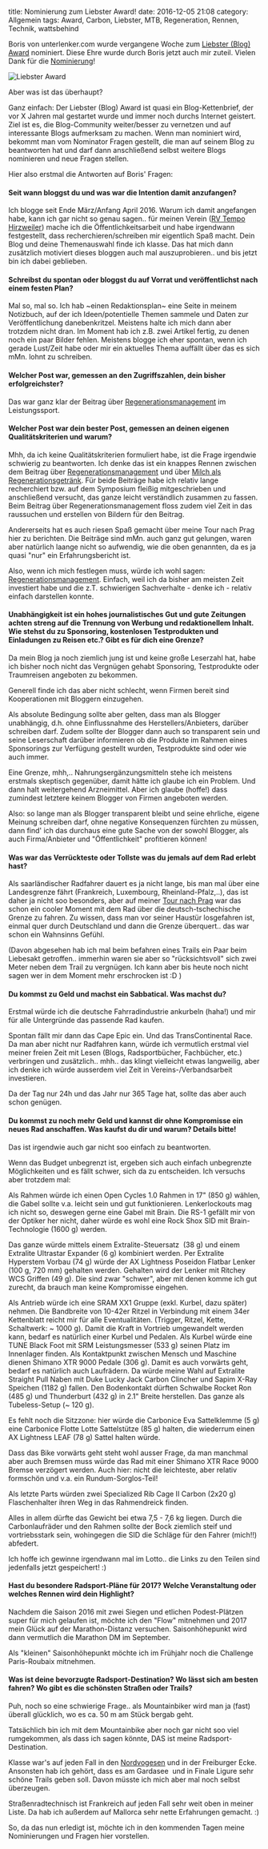 title: Nominierung zum Liebster Award!
date: 2016-12-05 21:08
category: Allgemein
tags: Award, Carbon, Liebster, MTB, Regeneration, Rennen, Technik, wattsbehind

Boris von unterlenker.com wurde vergangene Woche zum [Liebster (Blog) Award](http://www.unterlenker.com/2016/11/the-liebster-award.html) nominiert. Diese Ehre wurde durch Boris jetzt auch mir zuteil. Vielen Dank für die [Nominierung](http://www.unterlenker.com/2016/12/the-liebster-award-part-2.html)!

![Liebster Award]({attach}liebster2.png)

Aber was ist das überhaupt?

Ganz einfach: Der Liebster (Blog) Award ist quasi ein Blog-Kettenbrief, der vor X Jahren mal gestartet wurde und immer noch durchs Internet geistert. Ziel ist es, die Blog-Community weiter/besser zu vernetzen und auf interessante Blogs aufmerksam zu machen. Wenn man nominiert wird, bekommt man vom Nominator Fragen gestellt, die man auf seinem Blog zu beantworten hat und darf dann anschließend selbst weitere Blogs nominieren und neue Fragen stellen.

Hier also erstmal die Antworten auf Boris' Fragen:

#### Seit wann bloggst du und was war die Intention damit anzufangen?

Ich blogge seit Ende März/Anfang April 2016. Warum ich damit angefangen habe, kann ich gar nicht so genau sagen.. für meinen Verein ([RV Tempo Hirzweiler](http://www.rv-tempo-hirzweiler.de)) mache ich die Öffentlichkeitsarbeit und habe irgendwann festgestellt, dass recherchieren/schreiben mir eigentlich Spaß macht. Dein Blog und deine Themenauswahl finde ich klasse. Das hat mich dann zusätzlich motiviert dieses bloggen auch mal auszuprobieren.. und bis jetzt bin ich dabei geblieben.

#### Schreibst du spontan oder bloggst du auf Vorrat und veröffentlichst nach einem festen Plan?

Mal so, mal so. Ich hab ~einen Redaktionsplan~ eine Seite in meinem Notizbuch, auf der ich Ideen/potentielle Themen sammele und Daten zur Veröffentlichung danebenkritzel. Meistens halte ich mich dann aber trotzdem nicht dran. Im Moment hab ich z.B. zwei Artikel fertig, zu denen noch ein paar Bilder fehlen. Meistens blogge ich eher spontan, wenn ich gerade Lust/Zeit habe oder mir ein aktuelles Thema auffällt über das es sich mMn. lohnt zu schreiben.

#### Welcher Post war, gemessen an den Zugriffszahlen, dein bisher erfolgreichster?

Das war ganz klar der Beitrag über [Regenerationsmanagement](http://www.wattsbehind.com/2016/10/20/regenerationsmanagement/) im Leistungssport.

#### Welcher Post war dein bester Post, gemessen an deinen eigenen Qualitätskriterien und warum?

Mhh, da ich keine Qualitätskriterien formuliert habe, ist die Frage irgendwie schwierig zu beantworten. Ich denke das ist ein knappes Rennen zwischen dem Beitrag über [Regenerationsmanagement](http://www.velovivre.de/2016/10/regenerationsmanagement/) und über [Milch als Regenerationsgetränk](http://www.velovivre.de/2016/04/die-milch-machts/). Für beide Beiträge habe ich relativ lange recherchiert bzw. auf dem Symposium fleißig mitgeschrieben und anschließend versucht, das ganze leicht verständlich zusammen zu fassen. Beim Beitrag über Regenerationsmanagement floss zudem viel Zeit in das raussuchen und erstellen von Bildern für den Beitrag.

Andererseits hat es auch riesen Spaß gemacht über meine Tour nach Prag hier zu berichten. Die Beiträge sind mMn. auch ganz gut gelungen, waren aber natürlich laange nicht so aufwendig, wie die oben genannten, da es ja quasi "nur" ein Erfahrungsbericht ist.

Also, wenn ich mich festlegen muss, würde ich wohl sagen: [Regenerationsmanagement](http://www.velovivre.de/2016/10/regenerationsmanagement/). Einfach, weil ich da bisher am meisten Zeit investiert habe und die z.T. schwierigen Sachverhalte - denke ich - relativ einfach darstellen konnte.

#### Unabhängigkeit ist ein hohes journalistisches Gut und gute Zeitungen achten streng auf die Trennung von Werbung und redaktionellem Inhalt. Wie stehst du zu Sponsoring, kostenlosen Testprodukten und Einladungen zu Reisen etc.? Gibt es für dich eine Grenze?

Da mein Blog ja noch ziemlich jung ist und keine große Leserzahl hat, habe ich bisher noch nicht das Vergnügen gehabt Sponsoring, Testprodukte oder Traumreisen angeboten zu bekommen.

Generell finde ich das aber nicht schlecht, wenn Firmen bereit sind Kooperationen mit Bloggern einzugehen.

Als absolute Bedingung sollte aber gelten, dass man als Blogger unabhängig, d.h. ohne Einflussnahme des Herstellers/Anbieters, darüber schreiben darf. Zudem sollte der Blogger dann auch so transparent sein und seine Leserschaft darüber informieren ob die Produkte im Rahmen eines Sponsorings zur Verfügung gestellt wurden, Testprodukte sind oder wie auch immer.

Eine Grenze, mhh,.. Nahrungsergänzungsmitteln stehe ich meistens erstmals skeptisch gegenüber, damit hätte ich glaube ich ein Problem. Und dann halt weitergehend Arzneimittel. Aber ich glaube (hoffe!) dass zumindest letztere keinem Blogger von Firmen angeboten werden.

Also: so lange man als Blogger transparent bleibt und seine ehrliche, eigene Meinung schreiben darf, ohne negative Konsequenzen fürchten zu müssen, dann find' ich das durchaus eine gute Sache von der sowohl Blogger, als auch Firma/Anbieter und "Öffentlichkeit" profitieren können!

#### Was war das Verrückteste oder Tollste was du jemals auf dem Rad erlebt hast?

Als saarländischer Radfahrer dauert es ja nicht lange, bis man mal über eine Landesgrenze fährt (Frankreich, Luxembourg, Rheinland-Pfalz,..), das ist daher ja nicht soo besonders, aber auf meiner [Tour nach Prag](http://www.velovivre.de/2016/09/sbprg-teil-2/) war das schon ein cooler Moment mit dem Rad über die deutsch-tschechische Grenze zu fahren. Zu wissen, dass man vor seiner Haustür losgefahren ist, einmal quer durch Deutschland und dann die Grenze überquert.. das war schon ein Wahnsinns Gefühl.

(Davon abgesehen hab ich mal beim befahren eines Trails ein Paar beim Liebesakt getroffen.. immerhin waren sie aber so "rücksichtsvoll" sich zwei Meter neben dem Trail zu vergnügen. Ich kann aber bis heute noch nicht sagen wer in dem Moment mehr erschrocken ist :D )

#### Du kommst zu Geld und machst ein Sabbatical. Was machst du?

Erstmal würde ich die deutsche Fahrradindustrie ankurbeln (haha!) und mir für alle Untergründe das passende Rad kaufen.

Spontan fällt mir dann das Cape Epic ein. Und das TransContinental Race. Da man aber nicht nur Radfahren kann, würde ich vermutlich erstmal viel meiner freien Zeit mit Lesen (Blogs, Radsportbücher, Fachbücher, etc.) verbringen und zusätzlich.. mhh.. das klingt vielleicht etwas langweilig, aber ich denke ich würde ausserdem viel Zeit in Vereins-/Verbandsarbeit investieren.

Da der Tag nur 24h und das Jahr nur 365 Tage hat, sollte das aber auch schon genügen.

#### Du kommst zu noch mehr Geld und kannst dir ohne Kompromisse ein neues Rad anschaffen. Was kaufst du dir und warum? Details bitte!

Das ist irgendwie auch gar nicht soo einfach zu beantworten.

Wenn das Budget unbegrenzt ist, ergeben sich auch einfach unbegrenzte Möglichkeiten und es fällt schwer, sich da zu entscheiden. Ich versuchs aber trotzdem mal:

Als Rahmen würde ich einen Open Cycles 1.0 Rahmen in 17" (850 g) wählen, die Gabel sollte v.a. leicht sein und gut funktionieren. Lenkerlockouts mag ich nicht so, deswegen gerne eine Gabel mit Brain. Die RS-1 gefällt mir von der Optiker her nicht, daher würde es wohl eine Rock Shox SID mit Brain-Technologie (1600 g) werden.

Das ganze würde mittels einem Extralite-Steuersatz  (38 g) und einem Extralite Ultrastar Expander (6 g) kombiniert werden. Per Extralite Hyperstem Vorbau (74 g) würde der AX Lightness Poseidon Flatbar Lenker (100 g, 720 mm) gehalten werden. Gehalten wird der Lenker mit Ritchey WCS Griffen (49 g). Die sind zwar "schwer", aber mit denen komme ich gut zurecht, da brauch man keine Kompromisse eingehen.

Als Antrieb würde ich eine SRAM XX1 Gruppe (exkl. Kurbel, dazu später) nehmen. Die Bandbreite von 10-42er Ritzel in Verbindung mit einem 34er Kettenblatt reicht mir für alle Eventualitäten. (Trigger, Ritzel, Kette, Schaltwerk: ~ 1000 g). Damit die Kraft in Vortrieb umgewandelt werden kann, bedarf es natürlich einer Kurbel und Pedalen. Als Kurbel würde eine TUNE Black Foot mit SRM Leistungsmesser (533 g) seinen Platz im Innenlager finden. Als Kontaktpunkt zwischen Mensch und Maschine dienen Shimano XTR 9000 Pedale (306 g). Damit es auch vorwärts geht, bedarf es natürlich auch Laufrädern. Da würde meine Wahl auf Extralite Straight Pull Naben mit Duke Lucky Jack Carbon Clincher und Sapim X-Ray Speichen (1182 g) fallen. Den Bodenkontakt dürften Schwalbe Rocket Ron (485 g) und Thunderburt (432 g) in 2.1" Breite herstellen. Das ganze als Tubeless-Setup (~ 120 g).

Es fehlt noch die Sitzzone: hier würde die Carbonice Eva Sattelklemme (5 g) eine Carbonice Flotte Lotte Sattelstütze (85 g) halten, die wiederrum einen AX Lightness LEAF (78 g) Sattel halten würde.

Dass das Bike vorwärts geht steht wohl ausser Frage, da man manchmal aber auch Bremsen muss würde das Rad mit einer Shimano XTR Race 9000 Bremse verzögert werden. Auch hier: nicht die leichteste, aber relativ formschön und v.a. ein Rundum-Sorglos-Teil!

Als letzte Parts würden zwei Specialized Rib Cage II Carbon (2x20 g) Flaschenhalter ihren Weg in das Rahmendreick finden.

Alles in allem dürfte das Gewicht bei etwa 7,5 - 7,6 kg liegen. Durch die Carbonlaufräder und den Rahmen sollte der Bock ziemlich steif und vortriebsstark sein, wohingegen die SID die Schläge für den Fahrer (mich!!) abfedert.

Ich hoffe ich gewinne irgendwann mal im Lotto.. die Links zu den Teilen sind jedenfalls jetzt gespeichert! :)

#### Hast du besondere Radsport-Pläne für 2017? Welche Veranstaltung oder welches Rennen wird dein Highlight?

Nachdem die Saison 2016 mit zwei Siegen und etlichen Podest-Plätzen super für mich gelaufen ist, möchte ich den "Flow" mitnehmen und 2017 mein Glück auf der Marathon-Distanz versuchen. Saisonhöhepunkt wird dann vermutlich die Marathon DM im September.

Als "kleinen" Saisonhöhepunkt möchte ich im Frühjahr noch die Challenge Paris-Roubaix mitnehmen.

#### Was ist deine bevorzugte Radsport-Destination? Wo lässt sich am besten fahren? Wo gibt es die schönsten Straßen oder Trails?

Puh, noch so eine schwierige Frage.. als Mountainbiker wird man ja (fast) überall glücklich, wo es ca. 50 m am Stück bergab geht.

Tatsächlich bin ich mit dem Mountainbike aber noch gar nicht soo viel rumgekommen, als dass ich sagen könnte, DAS ist meine Radsport-Destination.

Klasse war's auf jeden Fall in den [Nordvogesen](http://www.velovivre.de/2016/07/vereinswochenende-in-den-vogesen/) und in der Freiburger Ecke. Ansonsten hab ich gehört, dass es am Gardasee  und in Finale Ligure sehr schöne Trails geben soll. Davon müsste ich mich aber mal noch selbst überzeugen.

Straßenradtechnisch ist Frankreich auf jeden Fall sehr weit oben in meiner Liste. Da hab ich außerdem auf Mallorca sehr nette Erfahrungen gemacht. :)

So, da das nun erledigt ist, möchte ich in den kommenden Tagen meine Nominierungen und Fragen hier vorstellen.